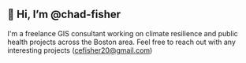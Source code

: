 <h2><b>👋 Hi, I’m @chad-fisher</b></h2>

I'm a freelance GIS consultant working on climate resilience and public health projects across the Boston area. Feel free to reach out with any interesting projects (cefisher20@gmail.com)
<!---
chad-fisher/chad-fisher is a ✨ special ✨ repository because its `README.md` (this file) appears on your GitHub profile.
You can click the Preview link to take a look at your changes.
--->
